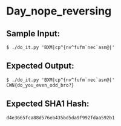# Day_nope_reversing

## Sample Input:

```
$ ./do_it.py 'BXM|cp^{nv^fufm`nec`asn@|'
```
## Expected Output:

```
$ ./do_it.py 'BXM|cp^{nv^fufm`nec`asn@|'
CWN{do_you_even_odd_bro?}
```
## Expected SHA1 Hash:

```
d4e3665fca88d576eb435bd5da9f992fdaa592b1
```
